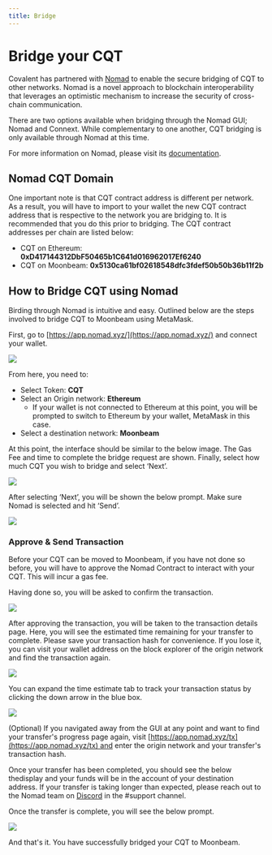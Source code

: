 ```yaml
---
title: Bridge
---
```


# Bridge your CQT

Covalent has partnered with [Nomad](https://www.nomad.xyz/) to enable the secure bridging of CQT to other networks. Nomad is a novel approach to blockchain interoperability that leverages an optimistic mechanism to increase the security of cross-chain communication.

There are two options available when bridging through the Nomad GUI; Nomad and Connext. While complementary to one another, CQT bridging is only available through Nomad at this time.

For more information on Nomad, please visit its [documentation](https://docs.nomad.xyz/).

## Nomad CQT Domain

One important note is that CQT contract address is different per network. As a result, you will have to import to your wallet the new CQT contract address that is respective to the network you are bridging to. It is recommended that you do this prior to bridging. The CQT contract addresses per chain are listed below:

- CQT on Ethereum: **0xD417144312DbF50465b1C641d016962017Ef6240**
- CQT on Moonbeam: **0x5130ca61bf02618548dfc3fdef50b50b36b11f2b**

## How to Bridge CQT using Nomad

Birding through Nomad is intuitive and easy. Outlined below are the steps involved to bridge CQT to Moonbeam using MetaMask.

First, go to [https://app.nomad.xyz/](https://app.nomad.xyz/) and connect your wallet.

<img src="/static/images/network/bridge/bridge1.jpg"></img>

From here, you need to:

- Select Token: **CQT**
- Select an Origin network: **Ethereum**
    - If your wallet is not connected to Ethereum at this point, you will be prompted to switch to Ethereum by your wallet, MetaMask in this case.
- Select a destination network: **Moonbeam**

At this point, the interface should be similar to the below image. The Gas Fee and time to complete the bridge request are shown. Finally, select how much CQT you wish to bridge and select ‘Next’.

<img class="w-1/2" src="/static/images/network/bridge/bridge2.jpg"></img>

After selecting ‘Next’, you will be shown the below prompt. Make sure Nomad is selected and hit ‘Send’.

<img class="w-1/2" src="/static/images/network/bridge/bridge3.jpg"></img>

### Approve & Send Transaction

Before your CQT can be moved to Moonbeam, if you have not done so before, you will have to approve the Nomad Contract to interact with your CQT. This will incur a gas fee.

Having done so, you will be asked to confirm the transaction.

<img class="w-1/2" src="/static/images/network/bridge/bridge4.jpg"></img>

After approving the transaction, you will be taken to the transaction details page. Here, you will see the estimated time remaining for your transfer to complete. Please save your transaction hash for convenience. If you lose it, you can visit your wallet address on the block explorer of the origin network and find the transaction again.

<img class="w-1/2" src="/static/images/network/bridge/bridge5.jpg"></img>

You can expand the time estimate tab to track your transaction status by clicking the down arrow in the blue box.

<img class="w-1/2" src="/static/images/network/bridge/bridge6.jpg"></img>

(Optional) If you navigated away from the GUI at any point and want to find your transfer's progress page again, visit [https://app.nomad.xyz/tx](https://app.nomad.xyz/tx) and enter the origin network and your transfer's transaction hash.

Once your transfer has been completed, you should see the below thedisplay and your funds will be in the account of your destination address. If your transfer is taking longer than expected, please reach out to the Nomad team on [Discord](https://discord.gg/RurtmJApqm) in the #support channel.

Once the transfer is complete, you will see the below prompt.

<img src="/static/images/network/bridge/bridge7.jpg"></img>

And that's it. You have successfully bridged your CQT to Moonbeam.
